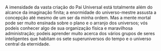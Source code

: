 ﻿A imensidade da vasta criação do Pai Universal está totalmente além do alcance da imaginação finita; a enormidade do universo-mestre assusta a concepção até mesmo de um ser da minha ordem. Mas a mente mortal pode ser muito ensinada sobre o plano e o arranjo dos universos; vós podeis conhecer algo de sua organização física e maravilhosa administração; podeis aprender muito acerca dos vários grupos de seres inteligentes que habitam os sete superuniversos do tempo e o universo central da eternidade.